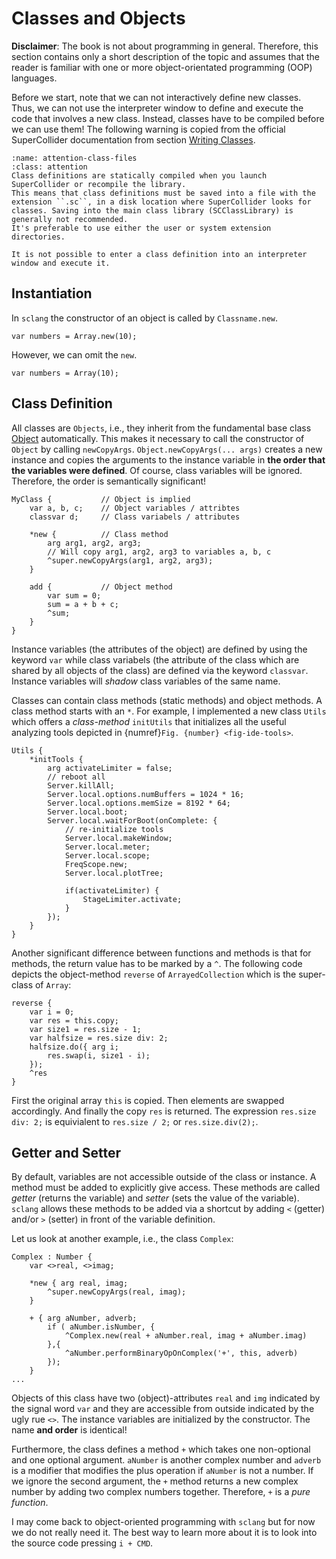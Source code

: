 # Classes and Objects

**Disclaimer**: The book is not about programming in general. Therefore, this section contains only a short description of the topic and assumes that the reader is familiar with one or more object-orientated programming (OOP) languages.

Before we start, note that we can not interactively define new classes.
Thus, we can not use the interpreter window to define and execute the code that involves a new class.
Instead, classes have to be compiled before we can use them!
The following warning is copied from the official SuperCollider documentation from section [Writing Classes](https://doc.sccode.org/Guides/WritingClasses.html).

```{admonition} Compiling Class Files
:name: attention-class-files
:class: attention
Class definitions are statically compiled when you launch SuperCollider or recompile the library.
This means that class definitions must be saved into a file with the extension ``.sc``, in a disk location where SuperCollider looks for classes. Saving into the main class library (SCClassLibrary) is generally not recommended. 
It's preferable to use either the user or system extension directories.

It is not possible to enter a class definition into an interpreter window and execute it.
```

## Instantiation

In ``sclang`` the constructor of an object is called by ``Classname.new``.

```isc
var numbers = Array.new(10);
```

However, we can omit the ``new``.

```isc
var numbers = Array(10);
```

## Class Definition

All classes are ``Objects``, i.e., they inherit from the fundamental base class [Object](https://doc.sccode.org/Classes/Object.html) automatically.
This makes it necessary to call the constructor of ``Object`` by calling ``newCopyArgs``.
``Object.newCopyArgs(... args)`` creates a new instance and copies the arguments to the instance variable in **the order that the variables were defined**.
Of course, class variables will be ignored.
Therefore, the order is semantically significant!

```isc
MyClass {           // Object is implied
    var a, b, c;    // Object variables / attribtes
    classvar d;     // Class variabels / attributes

    *new {          // Class method
        arg arg1, arg2, arg3;
        // Will copy arg1, arg2, arg3 to variables a, b, c
        ^super.newCopyArgs(arg1, arg2, arg3);
    }

    add {           // Object method
        var sum = 0;
        sum = a + b + c;
        ^sum;
    }
}
```

Instance variables (the attributes of the object) are defined by using the keyword ``var`` while class variabels (the attribute of the class which are shared by all objects of the class) are defined via the keyword ``classvar``.
Instance variables will *shadow* class variables of the same name.

Classes can contain class methods (static methods) and object methods.
A class method starts with an ``*``.
For example, I implemented a new class ``Utils`` which offers a *class-method* ``initUtils`` that initializes all the useful analyzing tools depicted in {numref}`Fig. {number} <fig-ide-tools>`.

```isc
Utils {
    *initTools {
        arg activateLimiter = false;
        // reboot all
        Server.killAll;
        Server.local.options.numBuffers = 1024 * 16;
        Server.local.options.memSize = 8192 * 64;
        Server.local.boot;
        Server.local.waitForBoot(onComplete: {
            // re-initialize tools
            Server.local.makeWindow;
            Server.local.meter;
            Server.local.scope;
            FreqScope.new;
            Server.local.plotTree;

            if(activateLimiter) {
                StageLimiter.activate;
            }
        });
    }
}
```

Another significant difference between functions and methods is that for methods, the return value has to be marked by a ``^``.
The following code depicts the object-method ``reverse`` of ``ArrayedCollection`` which is the super-class of ``Array``:

```isc
reverse {
    var i = 0;
    var res = this.copy;
    var size1 = res.size - 1;
    var halfsize = res.size div: 2;
    halfsize.do({ arg i;
        res.swap(i, size1 - i);
    });
    ^res
}
```

First the original array ``this`` is copied.
Then elements are swapped accordingly.
And finally the copy ``res`` is returned.
The expression ``res.size div: 2;`` is equivialent to ``res.size / 2;`` or ``res.size.div(2);``.

## Getter and Setter

By default, variables are not accessible outside of the class or instance.
A method must be added to explicitly give access.
These methods are called *getter* (returns the variable) and *setter* (sets the value of the variable).
``sclang`` allows these methods to be added via a shortcut by adding ``<`` (getter) and/or ``>`` (setter) in front of the variable definition.

Let us look at another example, i.e., the class ``Complex``:

```isc
Complex : Number {
    var <>real, <>imag;

    *new { arg real, imag;
        ^super.newCopyArgs(real, imag);
    }

    + { arg aNumber, adverb;
        if ( aNumber.isNumber, {
            ^Complex.new(real + aNumber.real, imag + aNumber.imag)
        },{
            ^aNumber.performBinaryOpOnComplex('+', this, adverb)
        });
    }
...
```

Objects of this class have two (object)-attributes ``real`` and ``img`` indicated by the signal word ``var`` and they are accessible from outside indicated by the ugly rue ``<>``.
The instance variables are initialized by the constructor.
The name **and order** is identical!

Furthermore, the class defines a method ``+`` which takes one non-optional and one optional argument.
``aNumber`` is another complex number and ``adverb`` is a modifier that modifies the plus operation if ``aNumber`` is not a number.
If we ignore the second argument, the ``+`` method returns a new complex number by adding two complex numbers together.
Therefore, ``+`` is a *pure function*.

I may come back to object-oriented programming with ``sclang`` but for now we do not really need it.
The best way to learn more about it is to look into the source code pressing ``i + CMD``.